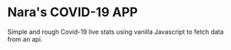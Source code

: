 # Nara's COVID-19 APP

Simple and rough Covid-19 live stats using vanilla Javascript to fetch data from an api.
